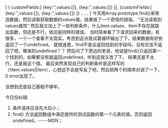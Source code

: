 [
  {
  customFields:[
  {key:'',values:[]},
  {key:'',values:[]}
  ]},
  {customFields:[
  {key:'',values:[]},
  {key:'',values:[]}
  ]}
  ......
]
今天用Array.prototype.find()来筛选数据，然后读取获取数据的values值，结果报了一个奇怪的错误。
“无法读取到values属性”
然后我又加上了一些判断条件，什么item.values、item不存在就跳出函数，但还是不行，依旧是同样的错误。
当时简单看了下请求回来的数据，有很多，一个一个查看不太现实。考虑到这点我试着循环输出了下，结果数据有好些返回了一个undefined。
就很迷惑，find不是会返回找到的字段吗，没有应该不返回了吧，哪来的undefined？？
然后问了下旁边的老哥，他说是find()只返回第一个找到的，如果都没有就返回undefined，听到这我又改了下，
结果还是不太行，还是报这个错。
最后突然发现自己的判断条件是这样写的（!item.values||item），心想这不会是写反了吧，然后把两个的顺序对调了一下，0 error出现了。

没想到还是自己基础不够牢。

今日份纠错:
  1. 条件语序应该先大后小；
  2. find() 方法返回数组中满足提供的测试函数的第一个元素的值。否则返回 undefined。-----MDN；
